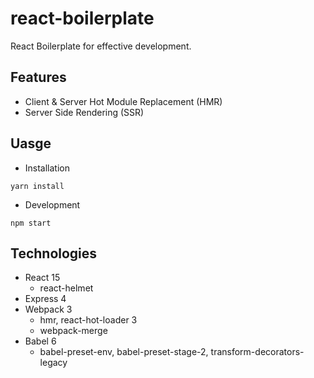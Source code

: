 # react-boilerplate

React Boilerplate for effective development.

## Features
* Client & Server Hot Module Replacement (HMR)
* Server Side Rendering (SSR)

## Uasge
* Installation

`
yarn install
`

* Development

`
npm start
`
## Technologies
* React 15
  * react-helmet
* Express 4
* Webpack 3
  * hmr, react-hot-loader 3
  * webpack-merge
* Babel 6
  * babel-preset-env, babel-preset-stage-2, transform-decorators-legacy
